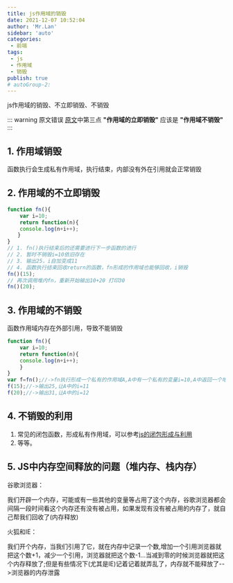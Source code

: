 ```yaml
--- 
title: js作用域的销毁
date: 2021-12-07 10:52:04
author: 'Mr.Lan'
sidebar: 'auto'
categories: 
 - 前端
tags: 
 - js
 - 作用域
 - 销毁
publish: true
# autoGroup-2: 
---
```


js作用域的销毁、不立即销毁、不销毁
<!-- more -->
::: warning 原文错误
[原文](https://www.cnblogs.com/guorange/p/7210608.html)中第三点 **"作用域的立即销毁"** 应该是 **"作用域不销毁"**
:::

## **1. 作用域销毁**
函数执行会生成私有作用域，执行结束，内部没有外在引用就会正常销毁

## **2. 作用域的不立即销毁**
``` js
function fn(){
    var i=10;
    return function(n){
    console.log(n+i++);
　　}
}
// 1. fn()执行结束后的还需要进行下一步函数的进行
// 2. 暂时不销毁i=10依旧存在
// 3. 输出25，i自加变成11
// 4. 函数执行结束回收return的函数，fn形成的作用域也能够回收，i销毁
fn()(15);
// 再次调用堆内fn，重新开始输出10+20 打印30
fn()(20);
```

## **3. 作用域的不销毁**
函数作用域内存在外部引用，导致不能销毁
``` js
function fn(){
    var i=10;
    return function(n){
    console.log(n+i++);
    }
}
var f=fn();//->fn执行形成一个私有的作用域A,A中有一个私有的变量i=10,A中返回一个地址xxxfff11,被外面的f占用了,那么当前的A就不能销毁了
f(15);//->输出25,让A中的i=11
f(20);//->输出31,让A中的i=12
``` 

## **4. 不销毁的利用**
1. 常见的闭包函数，形成私有作用域，可以参考[js的闭包形成与利用](./js_bibao.md)
2. 等等。

## **5. JS中内存空间释放的问题（堆内存、栈内存）**
谷歌浏览器：

我们开辟一个内存，可能或有一些其他的变量等占用了这个内存，谷歌浏览器都会间隔一段时间看这个内存还有没有被占用，如果发现有没有被占用的内存了，就自己帮我们回收了(内存释放)

火狐和IE：

我们开个内存，当我们引用了它，就在内存中记录一个数,增加一个引用浏览器就把这个数+1，减少一个引用，浏览器就把这个数-1...当减到零的时候浏览器就把这个内存释放了;但是有些情况下(尤其是IE)记着记着就弄乱了，内存就不能释放了-->浏览器的内存泄露